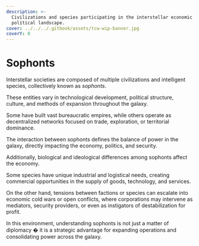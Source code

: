 ```yaml
---
description: >-
  Civilizations and species participating in the interstellar economic and
  polítical landscape.
cover: ../../../.gitbook/assets/tcw-wip-banner.jpg
coverY: 0
---
```


# Sophonts

Interstellar societies are composed of multiple civilizations and intelligent species, collectively known as _sophonts_.

These entities vary in technological development, polítical structure, culture, and methods of expansion throughout the galaxy.

Some have built vast bureaucratic empires, while others operate as decentralized networks focused on trade, exploration, or territorial dominance.

The interaction between sophonts defines the balance of power in the galaxy, directly impacting the economy, politics, and security.

Additionally, biological and ideological differences among sophonts affect the economy.

Some species have unique industrial and logistical needs, creating commercial opportunities in the supply of goods, technology, and services.

On the other hand, tensions between factions or species can escalate into economic cold wars or open conflicts, where corporations may intervene as mediators, security providers, or even as instigators of destabilization for profit.

In this environment, understanding sophonts is not just a matter of diplomacy � it is a strategic advantage for expanding operations and consolidating power across the galaxy.
